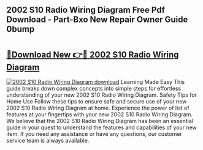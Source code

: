## 2002 S10 Radio Wiring Diagram Free Pdf Download - Part-Bxo New Repair Owner Guide 0bump

# <h2><a href="http://dfn09d.blite.top/?on=2002+S10+Radio+Wiring+Diagram">🔗Download New 👉🔴 2002 S10 Radio Wiring Diagram</a></h2>

[![2002 S10 Radio Wiring Diagram download](https://i.imgur.com/lujVjoI.png)](http://dfn09d.blite.top/?on=2002+S10+Radio+Wiring+Diagram)
Learning Made Easy This guide breaks down complex concepts into simple steps for effortless understanding of your new 2002 S10 Radio Wiring Diagram. Safety Tips for Home Use Follow these tips to ensure safe and secure use of your new 2002 S10 Radio Wiring Diagram at home. Experience the power of list of features at your fingertips with your new 2002 S10 Radio Wiring Diagram. We believe that the 2002 S10 Radio Wiring Diagram has been an essential guide in your quest to understand the features and capabilities of your new item. If you need any assistance or have any questions, our customer service team is always available.

